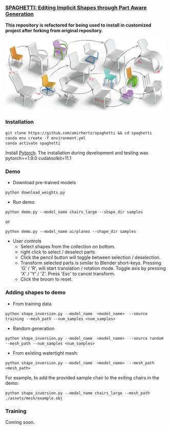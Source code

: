 
### <a href="https://amirhertz.github.io/spaghetti">SPAGHETTI: Editing Implicit Shapes through Part Aware Generation</a>

**This repository is refactored for being used to install in customized project after forking from original repository.**

![](spaghetti/assets/readme_resources/teaser-01.png)


### Installation

```
git clone https://github.com/amirhertz/spaghetti && cd spaghetti
conda env create -f environment.yml
conda activate spaghetti
```

Install [Pytorch](https://pytorch.org/). The installation during development and testing was pytorch==1.9.0  cudatoolkit=11.1 


### Demo
- Download pre-trained models
```
python download_weights.py
```
- Run demo 
```
python demo.py --model_name chairs_large --shape_dir samples
```
or
```
python demo.py --model_name airplanes --shape_dir samples
```

- User controls
  - Select shapes from the collection on bottom.
  - right click to select / deselect parts
  - Click the pencil button will toggle between selection /  deselection.
  - Transform selected parts is similar to Blender short-keys.
  Pressing 'G' / 'R', will start translation / rotation mode. Toggle axis by pressing 'X' / 'Y' / 'Z'. Press 'Esc' to cancel transform.
  - Click the broom to reset.
  

### Adding shapes to demo
- From training data
```
python shape_inversion.py --model_name  <model_name>  --source training --mesh_path --num_samples <num_samples>
```
- Random generation
```
python shape_inversion.py --model_name  <model_name>  --source random --mesh_path --num_samples <num_samples>
```
- From existing watertight mesh: 
```
python shape_inversion.py --model_name  <model_name>  --mesh_path <mesh_path>
```
For example, to add the provided sample chair to the exiting chairs in the demo: 
```
python shape_inversion.py --model_name chairs_large --mesh_path ./assets/mesh/example.obj
```

### Training
Coming soon.

